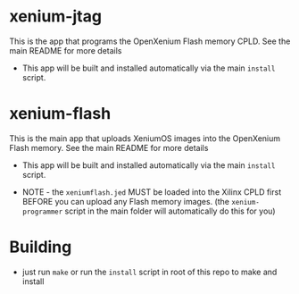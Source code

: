 # xenium-jtag

This is the app that programs the OpenXenium Flash memory CPLD. See the main README for more details 

- This app will be built and installed automatically via the main `install` script.


# xenium-flash

This is the main app that uploads XeniumOS images into the OpenXenium Flash memory. See the main README for more details 

- This app will be built and installed automatically via the main `install` script.

- NOTE - the `xeniumflash.jed` MUST be loaded into the Xilinx CPLD first BEFORE you can upload any Flash memory images. (the `xenium-programmer` script in the main folder will automatically do this for you)

# Building
- just run `make` or run the `install` script in root of this repo to make and install

